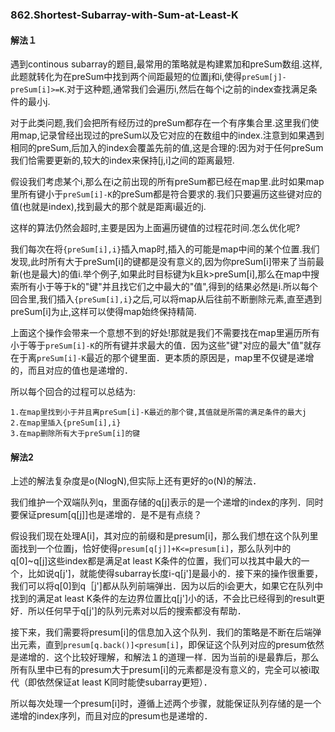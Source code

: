 ### 862.Shortest-Subarray-with-Sum-at-Least-K

#### 解法１
遇到continous subarray的题目,最常用的策略就是构建累加和preSum数组.这样,此题就转化为在preSum中找到两个间距最短的位置j和i,使得```preSum[j]-preSum[i]>=K```.对于这种题,通常我们会遍历i,然后在每个i之前的index查找满足条件的最小j.

对于此类问题,我们会把所有经历过的preSum都存在一个有序集合里.这里我们使用map,记录曾经出现过的preSum以及它对应的在数组中的index.注意到如果遇到相同的preSum,后加入的index会覆盖先前的值,这是合理的:因为对于任何preSum我们恰需要更新的,较大的index来保持[j,i]之间的距离最短.

假设我们考虑某个i,那么在i之前出现的所有preSum都已经在map里.此时如果map里所有键小于```preSum[i]-K```的preSum都是符合要求的.我们只要遍历这些键对应的值(也就是index),找到最大的那个就是距离i最近的j.

这样的算法仍然会超时,主要是因为上面遍历键值的过程花时间.怎么优化呢?

我们每次在将```{preSum[i],i}```插入map时,插入的可能是map中间的某个位置.我们发现,此时所有大于preSum[i]的键都是没有意义的,因为你preSum[i]带来了当前最新(也是最大)的值i.举个例子,如果此时目标键为k且k>preSum[i],那么在map中搜索所有小于等于k的"键"并且找它们之中最大的"值",得到的结果必然是i.所以每个回合里,我们插入```{preSum[i],i}```之后,可以将map从后往前不断删除元素,直至遇到preSum[i]为止,这样可以使得map始终保持精简.

上面这个操作会带来一个意想不到的好处!那就是我们不需要找在map里遍历所有小于等于```preSum[i]-K```的所有键并求最大的值．因为这些"键"对应的最大"值"就存在于离```preSum[i]-K```最近的那个键里面．更本质的原因是，map里不仅键是递增的，而且对应的值也是递增的．

所以每个回合的过程可以总结为:
```
1.在map里找到小于并且离preSum[i]-K最近的那个键,其值就是所需的满足条件的最大j
2.在map里插入{preSum[i],i}
3.在map删除所有大于preSum[i]的键
```

#### 解法2
上述的解法复杂度是o(NlogN),但实际上还有更好的o(N)的解法．

我们维护一个双端队列q，里面存储的q[j]表示的是一个递增的index的序列．同时要保证presum[q[j]]也是递增的．是不是有点绕？

假设我们现在处理A[i]，其对应的前缀和是presum[i]，那么我们想在这个队列里面找到一个位置j，恰好使得```presum[q[j]]+K<=presum[i]```，那么队列中的q[0]~q[j]这些index都是满足at least K条件的位置，我们可以找其中最大的一个，比如说q[j']，就能使得subarray长度i-q[j']是最小的．接下来的操作很重要，我们可以将q[0]到q［j']都从队列前端弹出．因为以后的i会更大，如果它在队列中找到的满足at least K条件的左边界位置比q[j']小的话，不会比已经得到的result更好．所以任何早于q[j']的队列元素对以后的搜索都没有帮助．

接下来，我们需要将presum[i]的信息加入这个队列．我们的策略是不断在后端弹出元素，直到```presum[q.back()]<presum[i]```，即保证这个队列对应的presum依然是递增的．这个比较好理解，和解法１的道理一样．因为当前的i是最靠后，那么所有队里中已有的presum大于presum[i]的元素都是没有意义的，完全可以被i取代（即依然保证at least K同时能使subarray更短）．

所以每次处理一个presum[i]时，遵循上述两个步骤，就能保证队列存储的是一个递增的index序列，而且对应的presum也是递增的．
